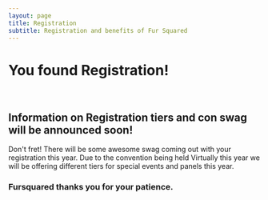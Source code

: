```yaml
---
layout: page
title: Registration
subtitle: Registration and benefits of Fur Squared
---
```


# You found Registration\!

&nbsp;

## Information on Registration tiers and con swag will be announced soon\!

Don't fret\! There will be some awesome swag coming out with your registration this year. Due to the convention being held Virtually this year we will be offering different tiers for special events and panels this year.&nbsp;

### Fursquared thanks you for your patience.&nbsp;